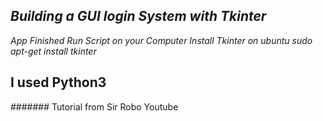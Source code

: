 ## *Building a GUI login System with Tkinter*

_App Finished_
_Run Script on your Computer_
_Install Tkinter on ubuntu *sudo apt-get install  tkinter*_

## I used Python3

####### Tutorial from Sir Robo Youtube



